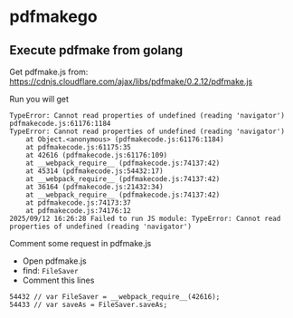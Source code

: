 # pdfmakego

## Execute pdfmake from golang

Get pdfmake.js from: https://cdnjs.cloudflare.com/ajax/libs/pdfmake/0.2.12/pdfmake.js

Run you will get
```
TypeError: Cannot read properties of undefined (reading 'navigator')
pdfmakecode.js:61176:1184
TypeError: Cannot read properties of undefined (reading 'navigator')
    at Object.<anonymous> (pdfmakecode.js:61176:1184)
    at pdfmakecode.js:61175:35
    at 42616 (pdfmakecode.js:61176:109)
    at __webpack_require__ (pdfmakecode.js:74137:42)
    at 45314 (pdfmakecode.js:54432:17)
    at __webpack_require__ (pdfmakecode.js:74137:42)
    at 36164 (pdfmakecode.js:21432:34)
    at __webpack_require__ (pdfmakecode.js:74137:42)
    at pdfmakecode.js:74173:37
    at pdfmakecode.js:74176:12
2025/09/12 16:26:28 Failed to run JS module: TypeError: Cannot read properties of undefined (reading 'navigator')
```

Comment some request in pdfmake.js
- Open pdfmake.js
- find: ```FileSaver```
- Comment this lines
```
54432 // var FileSaver = __webpack_require__(42616);
54433 // var saveAs = FileSaver.saveAs;
```